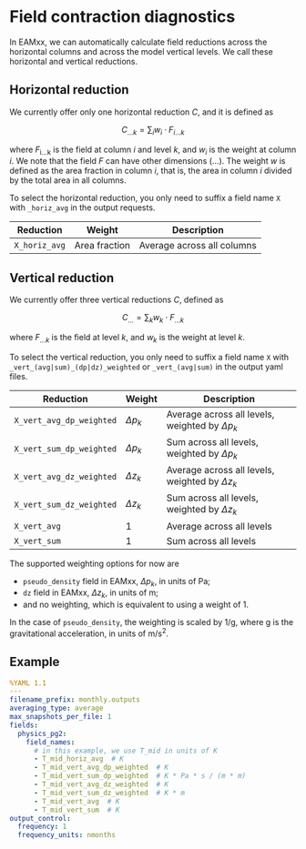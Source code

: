 # Field contraction diagnostics

In EAMxx, we can automatically calculate field reductions
across the horizontal columns and across the model vertical levels.
We call these horizontal and vertical reductions.

## Horizontal reduction

We currently offer only one horizontal reduction $C$, and it is defined as

$$
C_{\dots k} = \sum_{i} w_{i} \cdot F_{i \dots k}
$$

where $F_\text{i...k}$ is the field at column $i$ and level $k$,
and $w_{i}$ is the weight at column $i$.
We note that the field $F$ can have other dimensions ($\dots$).
The weight $w$ is defined as the area fraction in column $i$,
that is, the area in column $i$ divided by the total area in all columns.

To select the horizontal reduction, you only need to suffix
a field name `X` with `_horiz_avg` in the output requests.

| Reduction | Weight | Description |
| --------- | ------ | ----------- |
| `X_horiz_avg` | Area fraction | Average across all columns |

## Vertical reduction

We currently offer three vertical reductions $C$, defined as

$$
C_{\dots} = \sum_{k} w_{k} \cdot F_{\dots k}
$$

where $F_{\dots k}$ is the field at level $k$,
and $w_{k}$ is the weight at level $k$.

To select the vertical reduction, you only need to suffix
a field name `X` with `_vert_(avg|sum)_(dp|dz)_weighted` or
`_vert_(avg|sum)` in the output yaml files.

| Reduction | Weight | Description |
| --------- | ------ | ----------- |
| `X_vert_avg_dp_weighted` | $\Delta p_{k}$ | Average across all levels, weighted by $\Delta p_{k}$ |
| `X_vert_sum_dp_weighted` | $\Delta p_{k}$ | Sum across all levels, weighted by $\Delta p_{k}$ |
| `X_vert_avg_dz_weighted` | $\Delta z_{k}$ | Average across all levels, weighted by $\Delta z_{k}$ |
| `X_vert_sum_dz_weighted` | $\Delta z_{k}$ | Sum across all levels, weighted by $\Delta z_{k}$ |
| `X_vert_avg` | 1 | Average across all levels |
| `X_vert_sum` | 1 | Sum across all levels |

The supported weighting options for now are

- `pseudo_density` field in EAMxx, $\Delta p_{k}$, in units of Pa;
- `dz` field in EAMxx, $\Delta z_{k}$, in units of m;
- and no weighting, which is equivalent to using a weight of 1.

In the case of `pseudo_density`, the weighting is scaled by 1/g,
where g is the gravitational acceleration, in units of m/s$^2$.

## Example

```yaml
%YAML 1.1
---
filename_prefix: monthly.outputs
averaging_type: average
max_snapshots_per_file: 1
fields:
  physics_pg2:
    field_names:
      # in this example, we use T_mid in units of K
      - T_mid_horiz_avg  # K
      - T_mid_vert_avg_dp_weighted  # K
      - T_mid_vert_sum_dp_weighted  # K * Pa * s / (m * m) 
      - T_mid_vert_avg_dz_weighted  # K
      - T_mid_vert_sum_dz_weighted  # K * m
      - T_mid_vert_avg  # K
      - T_mid_vert_sum  # K
output_control:
  frequency: 1
  frequency_units: nmonths
```
